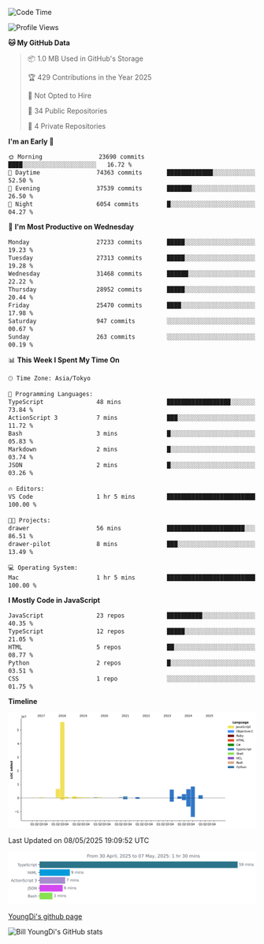 <!--START_SECTION:waka-->
![Code Time](http://img.shields.io/badge/Code%20Time-1%2C290%20hrs%2014%20mins-blue)

![Profile Views](http://img.shields.io/badge/Profile%20Views-0-blue)

**🐱 My GitHub Data** 

> 📦 1.0 MB Used in GitHub's Storage 
 > 
> 🏆 429 Contributions in the Year 2025
 > 
> 🚫 Not Opted to Hire
 > 
> 📜 34 Public Repositories 
 > 
> 🔑 4 Private Repositories 
 > 
**I'm an Early 🐤** 

```text
🌞 Morning                23690 commits       ████░░░░░░░░░░░░░░░░░░░░░   16.72 % 
🌆 Daytime                74363 commits       █████████████░░░░░░░░░░░░   52.50 % 
🌃 Evening                37539 commits       ███████░░░░░░░░░░░░░░░░░░   26.50 % 
🌙 Night                  6054 commits        █░░░░░░░░░░░░░░░░░░░░░░░░   04.27 % 
```
📅 **I'm Most Productive on Wednesday** 

```text
Monday                   27233 commits       █████░░░░░░░░░░░░░░░░░░░░   19.23 % 
Tuesday                  27313 commits       █████░░░░░░░░░░░░░░░░░░░░   19.28 % 
Wednesday                31468 commits       ██████░░░░░░░░░░░░░░░░░░░   22.22 % 
Thursday                 28952 commits       █████░░░░░░░░░░░░░░░░░░░░   20.44 % 
Friday                   25470 commits       ████░░░░░░░░░░░░░░░░░░░░░   17.98 % 
Saturday                 947 commits         ░░░░░░░░░░░░░░░░░░░░░░░░░   00.67 % 
Sunday                   263 commits         ░░░░░░░░░░░░░░░░░░░░░░░░░   00.19 % 
```


📊 **This Week I Spent My Time On** 

```text
🕑︎ Time Zone: Asia/Tokyo

💬 Programming Languages: 
TypeScript               48 mins             ██████████████████░░░░░░░   73.84 % 
ActionScript 3           7 mins              ███░░░░░░░░░░░░░░░░░░░░░░   11.72 % 
Bash                     3 mins              █░░░░░░░░░░░░░░░░░░░░░░░░   05.83 % 
Markdown                 2 mins              █░░░░░░░░░░░░░░░░░░░░░░░░   03.74 % 
JSON                     2 mins              █░░░░░░░░░░░░░░░░░░░░░░░░   03.26 % 

🔥 Editors: 
VS Code                  1 hr 5 mins         █████████████████████████   100.00 % 

🐱‍💻 Projects: 
drawer                   56 mins             ██████████████████████░░░   86.51 % 
drawer-pilot             8 mins              ███░░░░░░░░░░░░░░░░░░░░░░   13.49 % 

💻 Operating System: 
Mac                      1 hr 5 mins         █████████████████████████   100.00 % 
```

**I Mostly Code in JavaScript** 

```text
JavaScript               23 repos            ██████████░░░░░░░░░░░░░░░   40.35 % 
TypeScript               12 repos            █████░░░░░░░░░░░░░░░░░░░░   21.05 % 
HTML                     5 repos             ██░░░░░░░░░░░░░░░░░░░░░░░   08.77 % 
Python                   2 repos             █░░░░░░░░░░░░░░░░░░░░░░░░   03.51 % 
CSS                      1 repo              ░░░░░░░░░░░░░░░░░░░░░░░░░   01.75 % 
```



**Timeline**

![Lines of Code chart](https://raw.githubusercontent.com/Youngdi/Youngdi/master/assets/bar_graph.png)


 Last Updated on 08/05/2025 19:09:52 UTC
<!--END_SECTION:waka-->

![wakatime](./images/stat.svg)

[YoungDi's github page](https://youngdi.github.io)

![Bill YoungDi's GitHub stats](https://github-readme-stats.vercel.app/api?username=youngdi&count_private=true&show_icons=true)
